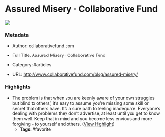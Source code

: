 # Assured Misery · Collaborative Fund

![](https://readwise-assets.s3.amazonaws.com/static/images/article4.6bc1851654a0.png)

### Metadata

- Author: collaborativefund.com
- Full Title: Assured Misery · Collaborative Fund
- Category: #articles


- URL: http://www.collaborativefund.com/blog/assured-misery/

### Highlights

- The problem is that when you are keenly aware of your own struggles but blind to others’, it’s easy to assume you’re missing some skill or secret that others have. It’s a sure path to feeling inadequate.
  Everyone’s dealing with problems they don’t advertise, at least until you get to know them well. Keep that in mind and you become less envious and more forgiving – to yourself and others. ([View Highlight](https://instapaper.com/read/1467487613/18232587))
    - **Tags:** #favorite
